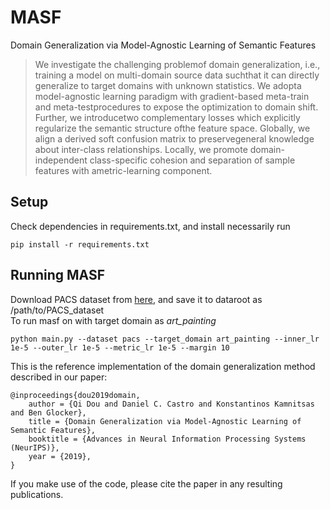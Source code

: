 # MASF
Domain Generalization via Model-Agnostic Learning of Semantic Features


> We investigate the challenging problemof domain generalization, i.e., training a model on multi-domain source data suchthat it can directly generalize to target domains with unknown statistics. We adopta model-agnostic learning paradigm with gradient-based meta-train and meta-testprocedures to expose the optimization to domain shift. Further, we introducetwo complementary losses which explicitly regularize the semantic structure ofthe feature space. Globally, we align a derived soft confusion matrix to preservegeneral knowledge about inter-class relationships. Locally, we promote domain-independent  class-specific  cohesion and separation of sample features with ametric-learning component. 

## Setup
Check dependencies in requirements.txt, and install necessarily run
```
pip install -r requirements.txt
```

## Running MASF
Download PACS dataset from [here](http://www.eecs.qmul.ac.uk/~dl307/project_iccv2017), and save it to dataroot as /path/to/PACS_dataset <br>
To run masf on with target domain as _art_painting_

```
python main.py --dataset pacs --target_domain art_painting --inner_lr 1e-5 --outer_lr 1e-5 --metric_lr 1e-5 --margin 10
```


This is the reference implementation of the domain generalization method described in our paper:
```
@inproceedings{dou2019domain,
    author = {Qi Dou and Daniel C. Castro and Konstantinos Kamnitsas and Ben Glocker},
    title = {Domain Generalization via Model-Agnostic Learning of Semantic Features},
    booktitle = {Advances in Neural Information Processing Systems (NeurIPS)},
    year = {2019},
}
```

If you make use of the code, please cite the paper in any resulting publications.
